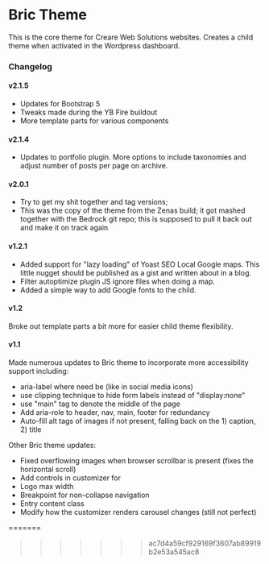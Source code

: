 # Bric Theme
This is the core theme for Creare Web Solutions websites. Creates a child theme when activated in the Wordpress dashboard.

### Changelog
#### v2.1.5
- Updates for Bootstrap 5
- Tweaks made during the YB Fire buildout 
- More template parts for various components
#### v2.1.4
- Updates to portfolio plugin. More options to include taxonomies and adjust number of posts per page on archive.
#### v2.0.1
- Try to get my shit together and tag versions; 
- This was the copy of the theme from the Zenas build; it got mashed together with the Bedrock git repo; this is supposed to pull it back out and make it on track again
#### v1.2.1
- Added support for "lazy loading" of Yoast SEO Local Google maps. This little nugget should be published as a gist and written about in a blog.
- Filter autoptimize plugin JS ignore files when doing a map.
- Added a simple way to add Google fonts to the child.

#### v1.2
Broke out template parts a bit more for easier child theme flexibility.


#### v1.1
Made numerous updates to Bric theme to incorporate more accessibility support including:

- aria-label where need be (like in social media icons)
- use clipping technique to hide form labels instead of "display:none"
- use "main" tag to denote the middle of the page
- Add aria-role to header, nav, main, footer for redundancy
- Auto-fill alt tags of images if not present, falling back on the 1) caption, 2) title

Other Bric theme updates:

- Fixed overflowing images when browser scrollbar is present (fixes the horizontal scroll)
- Add controls in customizer for
- Logo max width
- Breakpoint for non-collapse navigation
- Entry content class
- Modify how the customizer renders carousel changes (still not perfect)

=======
>>>>>>> ac7d4a59cf929169f3607ab89919b2e53a545ac8
